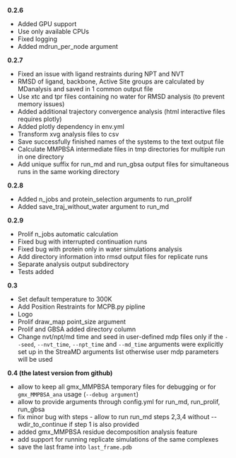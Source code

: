 **0.2.6**
- Added GPU support
- Use only available CPUs
- Fixed logging
- Added mdrun_per_node argument

**0.2.7**
- Fixed an issue with ligand restraints during NPT and NVT
- RMSD of ligand, backbone, Active Site groups are calculated by MDanalysis and saved in 1 common output file
- Use xtc and tpr files containing no water for RMSD analysis (to prevent memory issues)
- Added additional trajectory convergence analysis (html interactive files requires plotly)
- Added plotly dependency in env.yml
- Transform xvg analysis files to csv
- Save successfully finished names of the systems to the text output file
- Calculate MMPBSA intermediate files in tmp directories for multiple run in one directory
- Add unique suffix for run_md and run_gbsa output files for simultaneous runs in the same working directory

**0.2.8**
- Added n_jobs and protein_selection arguments to run_prolif
- Added save_traj_without_water argument to run_md

**0.2.9**
- Prolif n_jobs automatic calculation
- Fixed bug with interrupted continuation runs
- Fixed bug with protein only in water simulations analysis
- Add directory information into rmsd output files for replicate runs
- Separate analysis output subdirectory
- Tests added

**0.3**
- Set default temperature to 300K
- Add Position Restraints for MCPB.py pipline
- Logo
- Prolif draw_map point_size argument
- Prolif and GBSA added directory column
- Change nvt/npt/md time and seed in user-defined mdp files only if the `--seed`, `--nvt_time`, `--npt_time` and `--md_time` arguments were explicitly set up in the StreaMD arguments list otherwise user mdp parameters will be used

**0.4 (the latest version from github)**
- allow to keep all gmx_MMPBSA temporary files for debugging or for `gmx_MMPBSA_ana` usage (`--debug argument`)
- allow to provide arguments through config.yml for run_md, run_prolif, run_gbsa
- fix minor bug with steps - allow to run run_md steps 2,3,4 without --wdir_to_continue if step 1 is also provided
- added gmx_MMPBSA residue decomposition analysis feature
- add support for running replicate simulations of the same complexes
- save the last frame into `last_frame.pdb`
